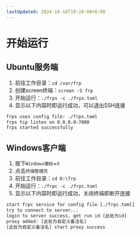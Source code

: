 ```yaml
---
lastUpdated: 2024-10-16T19:28:00+8:00
---
```


# 开始运行

## Ubuntu服务端

1. 前往工作目录：```cd /var/frp```
2. 创建screen终端：```screen -S frp```
3. 开始运行：```./frps -c ./frps.toml```
4. 显示以下内容时即运行成功，可以退出SSH连接

```txt
frps uses config file: ./frps.toml
frps tcp listen on 0.0.0.0:7000
frps started successfully
```

## Windows客户端

1. 按下```Windows徽标```+```X```
2. 点击```终端管理员```
3. 前往工作目录：```cd D:\frp```
4. 开始运行：```./frpc -c ./frpc.toml```
5. 显示以下内容时即运行成功，关闭终端即断开连接

```txt
start frpc service for config file [./frpc.toml]
try to connect to server...
login to server success, get run id [此处为id]
proxy added: [此处为自定义备注名]
[此处为自定义备注名] start proxy success
```